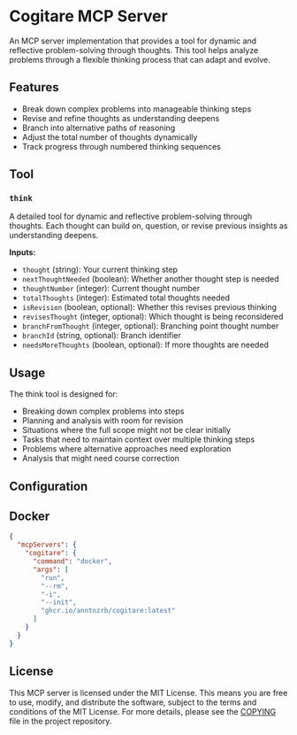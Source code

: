 # Cogitare MCP Server

An MCP server implementation that provides a tool for dynamic and reflective problem-solving through thoughts. This tool helps analyze problems through a flexible thinking process that can adapt and evolve.

## Features

- Break down complex problems into manageable thinking steps
- Revise and refine thoughts as understanding deepens
- Branch into alternative paths of reasoning
- Adjust the total number of thoughts dynamically
- Track progress through numbered thinking sequences

## Tool

### `think`

A detailed tool for dynamic and reflective problem-solving through thoughts. Each thought can build on, question, or revise previous insights as understanding deepens.

**Inputs:**
- `thought` (string): Your current thinking step
- `nextThoughtNeeded` (boolean): Whether another thought step is needed
- `thoughtNumber` (integer): Current thought number
- `totalThoughts` (integer): Estimated total thoughts needed
- `isRevision` (boolean, optional): Whether this revises previous thinking
- `revisesThought` (integer, optional): Which thought is being reconsidered
- `branchFromThought` (integer, optional): Branching point thought number
- `branchId` (string, optional): Branch identifier
- `needsMoreThoughts` (boolean, optional): If more thoughts are needed

## Usage

The think tool is designed for:
- Breaking down complex problems into steps
- Planning and analysis with room for revision
- Situations where the full scope might not be clear initially
- Tasks that need to maintain context over multiple thinking steps
- Problems where alternative approaches need exploration
- Analysis that might need course correction

## Configuration

## Docker

```json
{
  "mcpServers": {
    "cogitare": {
      "command": "docker",
      "args": [
        "run",
        "--rm",
        "-i",
        "--init",
        "ghcr.io/anntnzrb/cogitare:latest"
      ]
    }
  }
}
```


## License

This MCP server is licensed under the MIT License. This means you are free to use, modify, and distribute the software, subject to the terms and conditions of the MIT License. For more details, please see the [COPYING](./COPYING) file in the project repository.
